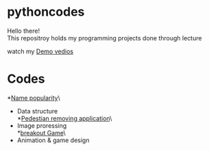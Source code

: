 # pythoncodes
Hello there!\
This repositroy holds my programming projects done through lecture 

watch my [Demo vedios](https://www.youtube.com/playlist?app=desktop&list=PL6FWNwNPGCE56gP3lxhYPLoUbqE_unUiP)

# Codes 
*[Name popularity](https://github.com/miens37/pythoncodes/blob/main/python/babygraphics.py)\
 * Data structure\
*[Pedestian removing application](https://github.com/miens37/pythoncodes/blob/main/python/stanCodoshop.py)\
 * Image proressing\
*[breakout Game](https://github.com/miens37/pythoncodes/blob/main/python/breakout.py)\
 * Animation & game design

